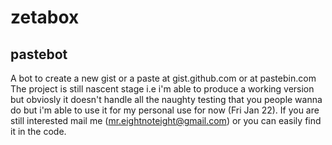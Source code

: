 zetabox
=======

pastebot
--------
A bot to create a new gist or a paste at gist.github.com or at pastebin.com
The project is still nascent stage i.e i'm able to produce a working version
but obviosly it doesn't handle all the naughty testing that you people wanna
do but i'm able to use it for my personal use for now (Fri Jan 22).
If you are still interested mail me (mr.eightnoteight@gmail.com) or you can
easily find it in the code.



